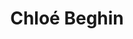 ---
career: ''
conditions: ''
description: Consultante & formatrice indépendante en accessibilité numérique
domains:
- marketing
- communication
- numerique
- design-et-ecoconception
email: chloe.beghin@mmibordeaux.com
linkedin: linkedin.com/in/chloebeghin
phone: "06 07 27 95 93"
regions: nouvelle-aquitaine
remote: Non, en présentiel uniquement
services: Cours sur l'accessibilité numérique
title: Chloé Beghin
LinkTitle: Beghin
website: ''
---